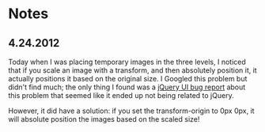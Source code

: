 Notes
=====

4.24.2012
---------

  Today when I was placing temporary images in the three levels, I noticed
  that if you scale an image with a transform, and then absolutely position it,
  it actually positions it based on the original size.  I Googled this problem
  but didn't find much; the only thing I found was a [jQuery UI bug 
  report](http://bugs.jqueryui.com/ticket/7865 "jQuery UI bug report") about
  this problem that seemed like it ended up not being related to jQuery.  
  
  However, it did have a solution: if you set the transform-origin to 0px 0px, 
  it will absolute position the images based on the scaled size!